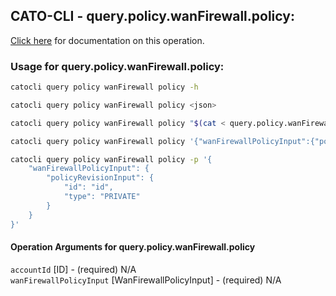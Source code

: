 
## CATO-CLI - query.policy.wanFirewall.policy:
[Click here](https://api.catonetworks.com/documentation/#query-query.policy.wanFirewall.policy) for documentation on this operation.

### Usage for query.policy.wanFirewall.policy:

```bash
catocli query policy wanFirewall policy -h

catocli query policy wanFirewall policy <json>

catocli query policy wanFirewall policy "$(cat < query.policy.wanFirewall.policy.json)"

catocli query policy wanFirewall policy '{"wanFirewallPolicyInput":{"policyRevisionInput":{"id":"id","type":"PRIVATE"}}}'

catocli query policy wanFirewall policy -p '{
    "wanFirewallPolicyInput": {
        "policyRevisionInput": {
            "id": "id",
            "type": "PRIVATE"
        }
    }
}'
```

#### Operation Arguments for query.policy.wanFirewall.policy ####

`accountId` [ID] - (required) N/A    
`wanFirewallPolicyInput` [WanFirewallPolicyInput] - (required) N/A    
